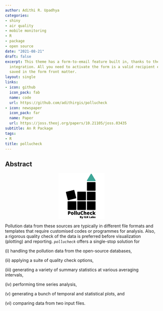 ```yaml
---
author: Adithi R. Upadhya
categories:
- shiny
- air quality
- mobile monitoring
- R
- package
- open source
date: "2021-08-21"
draft: false
excerpt: This theme has a form-to-email feature built in, thanks to the simple Formspree
  integration. All you need to activate the form is a valid recipient email address
  saved in the form front matter.
layout: single
links:
- icon: github
  icon_pack: fab
  name: code
  url: https://github.com/adithirgis/pollucheck
- icon: newspaper
  icon_pack: far
  name: Paper
  url: https://joss.theoj.org/papers/10.21105/joss.03435
subtitle: An R Package
tags:
- R
title: pollucheck
---
```


## Abstract

<img src = "featured-hex.png" alt = "Logo of shiny R package pollucheck with Pollucheck and ILK Labs written on it." width = "30%" style = "display: block; margin: auto;" />

Pollution data from these sources are typically in different file formats and templates that require customised codes or programmes for analysis. Also, a rigorous quality check of the data is preferred before visualization (plotting) and reporting. *`pollucheck`* offers a single-stop
solution for

(i) handling the pollution data from the open-source databases,

(ii) applying a suite of quality check options,

(iii) generating a variety of summary statistics at various averaging intervals,

(iv) performing time series analysis,

(v) generating a bunch of temporal and statistical plots, and

(vi) comparing data from two input files.
